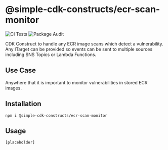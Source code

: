 # @simple-cdk-constructs/ecr-scan-monitor

![CI Tests](https://github.com/cdk-constructs/ecr-scan-monitor/workflows/CI%20Tests/badge.svg)
![Package Audit](https://github.com/cdk-constructs/ecr-scan-monitor/workflows/Package%20Audit/badge.svg)

CDK Construct to handle any ECR image scans which detect a vulnerability. Any ITarget can be provided so events can be sent to
multiple sources including SNS Topics or Lambda Functions.

## Use Case

Anywhere that it is important to monitor vulnerabilities in stored ECR images.

## Installation

```shell
npm i @simple-cdk-constructs/ecr-scan-monitor
```

## Usage

```typescript
[placeholder]
```